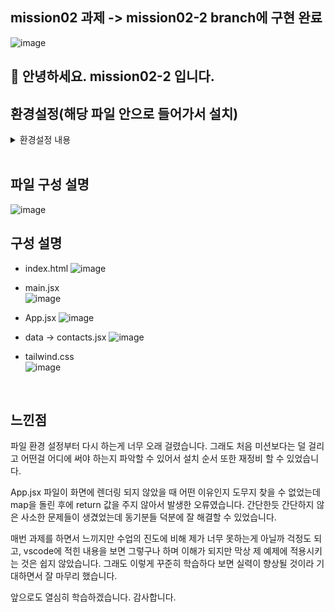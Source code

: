## mission02 과제 -> mission02-2 branch에 구현 완료

![image](https://github.com/yen815/react-homework/assets/119932452/46d9fe5f-7b28-44a0-92b4-9e0423da95e3)

## 🙌 안녕하세요. mission02-2 입니다.
## 환경설정(해당 파일 안으로 들어가서 설치)
   
<details><summary>환경설정 내용
</summary>

- **Git Repository 생성**

- **vite 설치**
``` shell
pnpm create vite@latest
pnpm i
```

- **React 설치**
``` shell
pnpm add react react-dom -D
```

- **tailwind 설치**
``` shell
pnpm i -D tailwindcss
npx tailwindcss init
pnpm add -D tailwindcss postcss autoprefixer postcss-import postcss-nesting
pnpm i lodash --save
```

- **postcss.config.js 생성**
``` shell
export default {
  plugins: {
    "postcss-import": {},
    "tailwindcss/nesting": "postcss-nesting",
    tailwindcss: {},
    autoprefixer: {},
  },
};
```

- **tailwind.config.js 생성**
``` shell
import { range } from "lodash";
const pxToRem = (px, base = 16) => `${px / base}rem`;

const pxToRemFunc = (start, end) => {
  return range(start, end).reduce((acc, px) => {
    acc[`${px}pxr`] = pxToRem(px);
    return acc;
  }, {});
};

// 타입을 지정하고 싶은 객체 바로 위에 타입스크립트 구문이 포함된 jsdoc 주석을 써 주셔야 타입스크립트의 지원을 받을 수 있습니다,
/** @type {import('tailwindcss').Config} */
module.exports = {
  content: ["./src/**/*.{js,jsx,ts,tsx,html}"],
  theme: {
    extend: {
      spacing: {
        ...pxToRemFunc(0, 1000),
      }, // px을 rem으로 변환
      inset: {
        ...pxToRemFunc(0, 1000),
      },
      fontSize: {
        ...pxToRemFunc(0, 1000),
      }, // px을 rem으로 변환
      lineHeight: {
        ...pxToRemFunc(0, 1000),
      }, // px을 rem으로 변환
      screens: {
        mobile: "360px",
        tablet: "768px",
        desktop: "1280px",
      },
    },
    fontFamily: {
      sans: ["noto-sans-kr", "sans-serif"],
    }, // font-family: noto-sans-kr, sans-serif;
  },
  plugins: [],
};
```

- **.eslintrc.cjs 추가**
``` shell
env: {
        node: true,
      },
```

- **vite.config.js port 번호 추가**
``` shell
import { defineConfig } from "vite";
import react from "@vitejs/plugin-react";

export default defineConfig({
  plugins: [react()],
  server: {
    host: "localhost", // default: 'localhost'
    port: 3001, // default: 5273
    open: true, // default: false
  },
});
```

- **설치된 프로그램 중 사용할 내용만 정리**
</details>

<br>   

## 파일 구성 설명
![image](https://github.com/yen815/react-homework/assets/119932452/e9761695-b18b-4fd5-b9e6-ebbaced125f9)


## 구성 설명
- index.html
![image](https://github.com/yen815/react-homework/assets/119932452/c9b37ff2-063d-4d32-a277-0b6ef41bcb95)

- main.jsx<br>
![image](https://github.com/yen815/react-homework/assets/119932452/5d1c8cf8-4728-4868-9a95-94cea2ecee67)

- App.jsx
![image](https://github.com/yen815/react-homework/assets/119932452/4e19be8c-91df-4dce-94d4-ff7fd8629ba0)

- data -> contacts.jsx
![image](https://github.com/yen815/react-homework/assets/119932452/321749ce-03d6-4833-bbf4-1933d558e093)

- tailwind.css<br>
![image](https://github.com/yen815/react-homework/assets/119932452/367ee971-8dc3-4880-8f96-cae8fdcea0ba)

<br> 

## 느낀점
파일 환경 설정부터 다시 하는게 너무 오래 걸렸습니다. 그래도 처음 미션보다는 덜 걸리고 어떤걸 어디에 써야 하는지
파악할 수 있어서 설치 순서 또한 재정비 할 수 있었습니다.

App.jsx 파일이 화면에 렌더링 되지 않았을 때 어떤 이유인지 도무지 찾을 수 없었는데 map을 돌린 후에 return 값을 주지 
않아서 발생한 오류였습니다. 간단한듯 간단하지 않은 사소한 문제들이 생겼었는데 동기분들 덕분에 잘 해결할 수 있었습니다.

매번 과제를 하면서 느끼지만 수업의 진도에 비해 제가 너무 못하는게 아닐까 걱정도 되고, vscode에 적힌 내용을 보면 그렇구나 
하며 이해가 되지만 막상 제 예제에 적용시키는 것은 쉽지 않았습니다. 
그래도 이렇게 꾸준히 학습하다 보면 실력이 향상될 것이라 기대하면서 잘 마무리 했습니다.

앞으로도 열심히 학습하겠습니다. 감사합니다.
